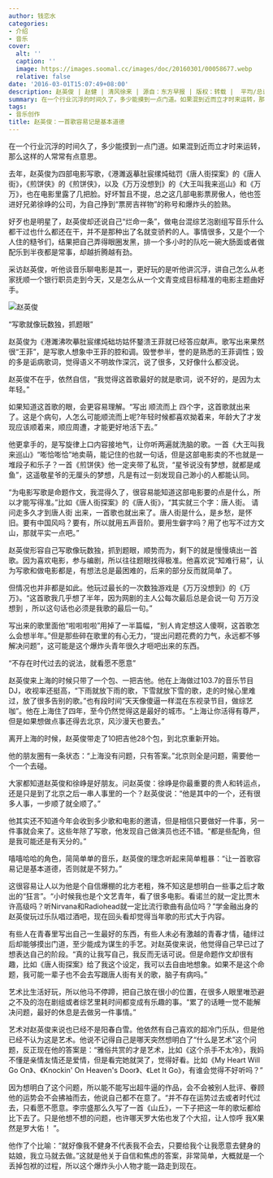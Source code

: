 ```yaml
---
author: 钱恋水
categories:
- 介绍
- 音乐
cover:
  alt: ''
  caption: ''
  image: https://images.soomal.cc/images/doc/20160301/00058677.webp
  relative: false
date: '2016-03-01T15:07:49+08:00'
description: 赵英俊 | 赵健 | 清风徐来 | 源自：东方早报 | 版权：转载 |  平均/总评分：10.00/20
summary: 在一个行业沉浮的时间久了，多少能摸到一点门道。如果混到近而立才时来运转，那么这样的人常常有点意思。去年，赵英俊为四部电影写歌，《港�濉返摹肚宸缧炖础罚�《唐人街探案》的《唐人街》，《煎饼侠》的《煎饼侠》，以及《万万没想到》的《大王叫我来巡山》和《万万》……
tags:
- 音乐创作
title: 赵英俊：一首歌容易记是基本道德
---
```


在一个行业沉浮的时间久了，多少能摸到一点门道。如果混到近而立才时来运转，那么这样的人常常有点意思。

去年，赵英俊为四部电影写歌，《港濉返摹肚宸缧炖础罚《唐人街探案》的《唐人街》，《煎饼侠》的《煎饼侠》，以及《万万没想到》的《大王叫我来巡山》和《万万》，也在电影里露了几把脸。好坏暂且不提，总之这几部电影票房傲人，他也签进好兄弟徐峥的公司，为自己挣到“票房吉祥物”的称号和爆炸头的脸熟。

好歹也是明星了，赵英俊却还说自己“烂命一条”，做电台混综艺泡剧组写音乐什么都干过也什么都还在干，并不是那种出了名就变骄矜的人。事情很多，又是个一个人住的糙爷们，结果把自己弄得眼圈发黑，排一个多小时的队吃一碗大肠面或者做配乐到半夜都是常事，却越折腾越有劲。

采访赵英俊，听他谈音乐聊电影是其一，更好玩的是听他讲沉浮，讲自己怎么从老家抚顺一个银行职员走到今天，又是怎么从一个文青变成目标精准的电影主题曲好手。

![赵英俊](https://images.soomal.cc/images/doc/20160301/00058677.webp)





“写歌就像玩数独，抓题眼”

赵英俊为《港濉沸吹摹肚宸缧炖础坊姑怀鍪溃王菲就已经答应献声。歌写出来果然很“王菲”，是写歌人想象中王菲的腔和调。毁誉参半，誉的是熟悉的王菲调性；毁的多是诟病歌词，觉得语义不明故作深沉，说了很多，又好像什么都没说。

赵英俊不在乎，依然自信，“我觉得这首歌最好的就是歌词，说不好的，是因为太年轻。”

如果知道这首歌的眼，会更容易理解。“写出 顺流而上 四个字，这首歌就出来了。这是个病句，人怎么可能顺流而上呢?年轻时候都喜欢拗着来，年龄大了才发现应该顺着来，顺应周遭，才能更好地活下去。”

他更拿手的，是写旋律上口内容接地气，让你听两遍就洗脑的歌。一首《大王叫我来巡山》“嘭恰嘭恰”地卖萌，能记住的也就一句话，但是这部电影卖的不也就是一堆段子和乐子？一首《煎饼侠》他一定夹带了私货，“星爷说没有梦想，就都是咸鱼”，这遥敬星爷的无厘头的梦想，凡是有过一刻发现自己渺小的人都能认同。

“为电影写歌是命题作文，我混得久了，很容易能知道这部电影要的点是什么，所以才能写得准。”比如《唐人街探案》的《唐人街》，“其实就三个字：唐人街。 请问走多久才到唐人街 出来，一首歌也就出来了。唐人街是什么，是乡愁，是怀旧。要有中国风吗？要有，所以就用五声音阶。要用生僻字吗？用了也写不过方文山，那就平实一点吧。”

赵英俊形容自己写歌像玩数独，抓到题眼，顺势而为，剩下的就是慢慢填出一首歌。因为喜欢电影，参与编剧，所以往往题眼找得极准。他喜欢说“知难行易”，认为写歌和做电影都是，有想法总是最困难的，后来的部分反而就简单了。

但情况也并非都是如此。他玩过最长的一次数独游戏是《万万没想到》的《万万》。“这首歌我几乎想了半年，因为网剧的主人公每次最后总是会说一句 万万没想到 ，所以这句话也必须是我歌的最后一句。”

写出来的歌里面他“啦啦啦啦”用掉了一半篇幅，“别人肯定想这人傻啊，这首歌怎么会想半年。”但是那些碎在歌里的有心无力，“提出问题花费的力气，永远都不够解决问题”，这可能是这个爆炸头青年很久才咂吧出来的东西。

“不存在时代过去的说法，就看愿不愿意”

赵英俊来上海的时候只带了一个包、一把吉他。他在上海做过103.7的音乐节目DJ，收视率还挺高，“下雨就放下雨的歌，下雪就放下雪的歌，走的时候心里难过，放了很多告别的歌。”也有段时间“天天像傻逼一样混在东视录节目，做综艺咖”。他在上海住了四年，至今仍然觉得这是最好的城市。“上海让你活得有尊严，但是如果想做点事还得去北京，风沙漫天也要去。”

离开上海的时候，赵英俊带走了10把吉他28个包，到北京重新开始。

他的朋友圈有一条状态：“上海没有问题，只有答案。”北京则全是问题，需要他一个一个去碰。

大家都知道赵英俊和徐峥是好朋友。问赵英俊：徐峥是你最重要的贵人和转运点，还是只是到了北京之后一串人事里的一个？赵英俊说：“他是其中的一个，还有很多人事，一步顺了就全顺了。”

他其实还不知道今年会收到多少歌和电影的邀请，但是相信只要做好一件事，另一件事就会来了。这些年除了写歌，他发现自己做演员也还不错。“都是些配角，但是我可能还是有天分的。”

嘻嘻哈哈的角色，简简单单的音乐，赵英俊的理念听起来简单粗暴：“让一首歌容易记是基本道德，否则就是不努力。”

这很容易让人以为他是个自信爆棚的北方老粗，殊不知这是想明白一些事之后才敢出的“狂言”。“小时候我也是个文艺青年，看了很多电影。看诺兰的就一定比贾木许高级吗？听Nirvana和Radiohead就一定比流行歌曲有品位吗？”学金融出身的赵英俊玩过乐队唱过酒吧，现在回头看却觉得当年歌的形式大于内容。

有些人在青春里写出自己一生最好的东西，有些人未必有激越的青春才情，磕绊过后却能够摸出门道，至少能成为谋生的手艺。对赵英俊来说，他觉得自己早已过了想表达自己的阶段。“真的让我写自己，我反而无话可说。但是命题作文却很有趣，比如《唐人街探案》给了我这个设定，我可以去自由地想象。如果不是这个命题，我可能一辈子也不会去写跟唐人街有关的歌，脑子有病吗。”

艺术比生活好玩，所以他马不停蹄，把自己放在很小的位置，在很多人眼里唯恐避之不及的泡在剧组或者综艺里耗时间都变成有乐趣的事。“累了的话睡一觉不能解决问题，最好的休息是去做另一件事情。”

艺术对赵英俊来说也已经不是阳春白雪。他依然有自己喜欢的超冷门乐队，但是他已经不认为这是艺术。他说不记得自己是哪天突然想明白了“什么是艺术”这个问题，反正现在他的答案是：“雅俗共赏的才是艺术，比如《这个杀手不太冷》，我妈不懂是亲情友情还是爱情，但是看完她就哭了，觉得好看。比如《My Heart Will Go On》、《Knockin' On Heaven's Door》、《Let It Go》，有谁会觉得不好听吗？”

因为想明白了这个问题，所以能不能写出超牛逼的作品，会不会被别人批评、眷顾他的运势会不会拂袖而去，他说自己都不在意了。“并不存在运势过去或者时代过去，只看愿不愿意。李宗盛那么久写了一首《山丘》，一下子把这一年的歌坛都给比下去了。只是他想不想的问题，也许哪天罗大佑也发了个大招，让人惊呼 我X果然是罗大佑！ ”。

他作了个比喻：“就好像我不健身不代表我不会去，只要给我个让我愿意去健身的姑娘，我立马就去做。”这就是他关于自信和焦虑的答案，非常简单，大概就是一个丢掉包袱的过程，所以这个爆炸头小人物才能一路走到现在。